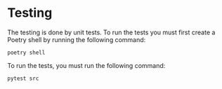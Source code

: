 # Testing

The testing is done by unit tests. To run the tests you must first create a Poetry shell by running the following command:

```
poetry shell
```

To run the tests, you must run the following command:

```
pytest src
```